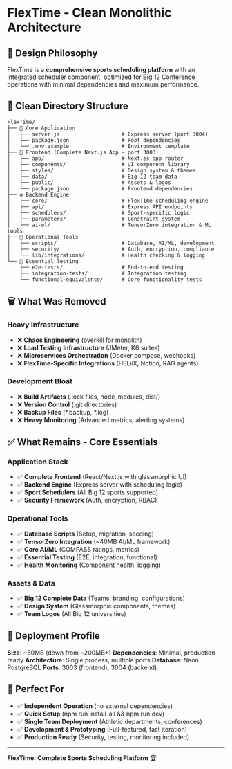 # FlexTime - Clean Monolithic Architecture

## 🎯 Design Philosophy
FlexTime is a **comprehensive sports scheduling platform** with an integrated scheduler component, optimized for Big 12 Conference operations with minimal dependencies and maximum performance.

## 📁 Clean Directory Structure

```
FlexTime/
├── 🚀 Core Application
│   ├── server.js                    # Express server (port 3004)
│   ├── package.json                 # Root dependencies
│   └── .env.example                 # Environment template
├── 🎨 Frontend (Complete Next.js App - port 3003)
│   ├── app/                         # Next.js app router
│   ├── components/                  # UI component library
│   ├── styles/                      # Design system & themes
│   ├── data/                        # Big 12 team data
│   ├── public/                      # Assets & logos
│   └── package.json                 # Frontend dependencies
├── ⚙️ Backend Engine
│   ├── core/                        # FlexTime scheduling engine
│   ├── api/                         # Express API endpoints
│   ├── schedulers/                  # Sport-specific logic
│   ├── parameters/                  # Constraint system
│   └── ai-ml/                       # TensorZero integration & ML tools
├── 🔧 Operational Tools
│   ├── scripts/                     # Database, AI/ML, development
│   ├── security/                    # Auth, encryption, compliance
│   └── lib/integrations/            # Health checking & logging
└── 🧪 Essential Testing
    ├── e2e-tests/                   # End-to-end testing
    ├── integration-tests/           # Integration testing
    └── functional-equivalence/      # Core functionality tests
```

## 🗑️ What Was Removed

### Heavy Infrastructure
- ❌ **Chaos Engineering** (overkill for monolith)
- ❌ **Load Testing Infrastructure** (JMeter, K6 suites)
- ❌ **Microservices Orchestration** (Docker compose, webhooks)
- ❌ **FlexTime-Specific Integrations** (HELiiX, Notion, RAG agents)

### Development Bloat
- ❌ **Build Artifacts** (.lock files, node_modules, dist/)
- ❌ **Version Control** (.git directories)
- ❌ **Backup Files** (*.backup, *.log)
- ❌ **Heavy Monitoring** (Advanced metrics, alerting systems)

## ✅ What Remains - Core Essentials

### Application Stack
- ✅ **Complete Frontend** (React/Next.js with glassmorphic UI)
- ✅ **Backend Engine** (Express server with scheduling logic)
- ✅ **Sport Schedulers** (All Big 12 sports supported)
- ✅ **Security Framework** (Auth, encryption, RBAC)

### Operational Tools
- ✅ **Database Scripts** (Setup, migration, seeding)
- ✅ **TensorZero Integration** (~40MB AI/ML framework)
- ✅ **Core AI/ML** (COMPASS ratings, metrics)
- ✅ **Essential Testing** (E2E, integration, functional)
- ✅ **Health Monitoring** (Component health, logging)

### Assets & Data
- ✅ **Big 12 Complete Data** (Teams, branding, configurations)
- ✅ **Design System** (Glassmorphic components, themes)
- ✅ **Team Logos** (All Big 12 universities)

## 🚀 Deployment Profile

**Size**: ~50MB (down from ~200MB+)
**Dependencies**: Minimal, production-ready
**Architecture**: Single process, multiple ports
**Database**: Neon PostgreSQL
**Ports**: 3003 (frontend), 3004 (backend)

## 🎯 Perfect For

- ✅ **Independent Operation** (no external dependencies)
- ✅ **Quick Setup** (npm run install-all && npm run dev)
- ✅ **Single Team Deployment** (Athletic departments, conferences)
- ✅ **Development & Prototyping** (Full-featured, fast iteration)
- ✅ **Production Ready** (Security, testing, monitoring included)

---

**FlexTime: Complete Sports Scheduling Platform** 🏆